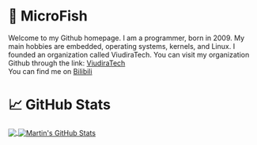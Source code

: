 # 🔧 MicroFish

Welcome to my Github homepage. I am a programmer, born in 2009. My main hobbies are embedded, operating systems, kernels, and Linux. I founded an organization called ViudiraTech. You can visit my organization Github through the link: [ViudiraTech][2]
<br>
You can find me on [Bilibili][1]

# 📈 GitHub Stats

<a href="github.com/FengHeting">
  <img align="center" src="https://github-readme-stats.vercel.app/api/top-langs/?username=FengHeting&hide=java,html,tex&title_color=ffffff&text_color=c9cacc&icon_color=2bbc8a&bg_color=1d1f21&langs_count=3" />
</a>
<a href="github.com/FengHeting">
  <img align="center" src="https://github-readme-stats.vercel.app/api?username=FengHeting&show_icons=true&line_height=27&count_private=true&title_color=ffffff&text_color=c9cacc&icon_color=2bbc8a&bg_color=1d1f21" alt="Martin's GitHub Stats" />
</a>

[1]: https://space.bilibili.com/516952936
[2]: https://github.com/ViudiraTech/
